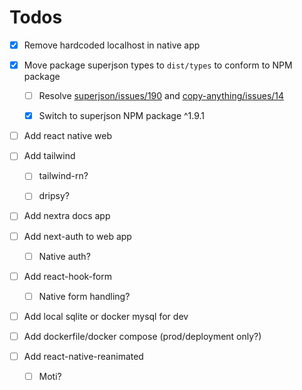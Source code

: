 # Todos

- [x] Remove hardcoded localhost in native app

- [x] Move package superjson types to `dist/types` to conform to NPM package

  - [ ] Resolve [superjson/issues/190](https://github.com/blitz-js/superjson/issues/190) and [copy-anything/issues/14](https://github.com/mesqueeb/copy-anything/issues/14)

  - [x] Switch to superjson NPM package ^1.9.1

- [ ] Add react native web

- [ ] Add tailwind

  - [ ] tailwind-rn?

  - [ ] dripsy?

- [ ] Add nextra docs app

- [ ] Add next-auth to web app

  - [ ] Native auth?

- [ ] Add react-hook-form

  - [ ] Native form handling?

- [ ] Add local sqlite or docker mysql for dev

- [ ] Add dockerfile/docker compose (prod/deployment only?)

- [ ] Add react-native-reanimated

  - [ ] Moti?
